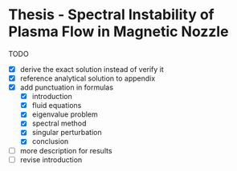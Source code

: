 # Thesis - Spectral Instability of Plasma Flow in Magnetic Nozzle

TODO
- [x] derive the exact solution instead of verify it
- [x] reference analytical solution to appendix
- [x] add punctuation in formulas
    - [x] introduction
    - [x] fluid equations
    - [x] eigenvalue problem
    - [x] spectral method
    - [x] singular perturbation
    - [x] conclusion
- [ ] more description for results
- [ ] revise introduction
